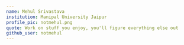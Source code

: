 ```yaml
---
name: Mehul Srivastava
institution: Manipal University Jaipur
profile_pic: notmehul.png
quote: Work on stuff you enjoy, you'll figure everything else out
github_user: notmehul 
---
```

